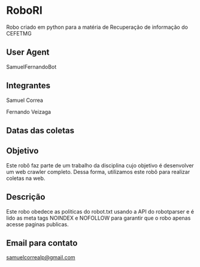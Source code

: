 # RoboRI

Robo criado em python para a matéria de Recuperação de informação do CEFETMG

## User Agent
SamuelFernandoBot

## Integrantes
  Samuel Correa
  
  Fernando Veizaga
  
## Datas das coletas

## Objetivo
Este robô faz parte de um trabalho da disciplina cujo objetivo é desenvolver um web crawler completo. Dessa forma, utilizamos este robô para realizar coletas na web.

## Descrição
Este robo obedece as politicas do robot.txt usando a API do robotparser e é lido as meta tags NOINDEX e NOFOLLOW para garantir que o robo apenas acesse paginas publicas.

## Email para contato
samuelcorrealp@gmail.com
